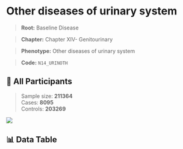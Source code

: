 # Other diseases of urinary system

> **Root:** Baseline Disease  

> **Chapter:** Chapter XIV- Genitourinary  

> **Phenotype:** Other diseases of urinary system  

> **Code:** `N14_URINOTH`

## 🧪 All Participants  
> Sample size: **211364**  
> Cases: **8095**  
> Controls: **203269**
<img src="/Sensitive/Figures/ALL/Baseline/N14_URINOTH.png"/>

## 📊 Data Table
<CsvTableMRF src="/Sensitive/Data/ALL/Baseline/LG_N14_URINOTH.csv"/>


